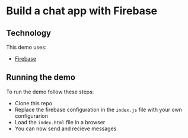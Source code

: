 # Build a chat app with Firebase

## Technology
This demo uses:
* [Firebase](https://firebase.google.com)

## Running the demo
To run the demo follow these steps:
* Clone this repo 
* Replace the firebase configuration in the ``index.js`` file with your own configurarion
* Load the ``index.html`` file in a browser
* You can now send and recieve messages
